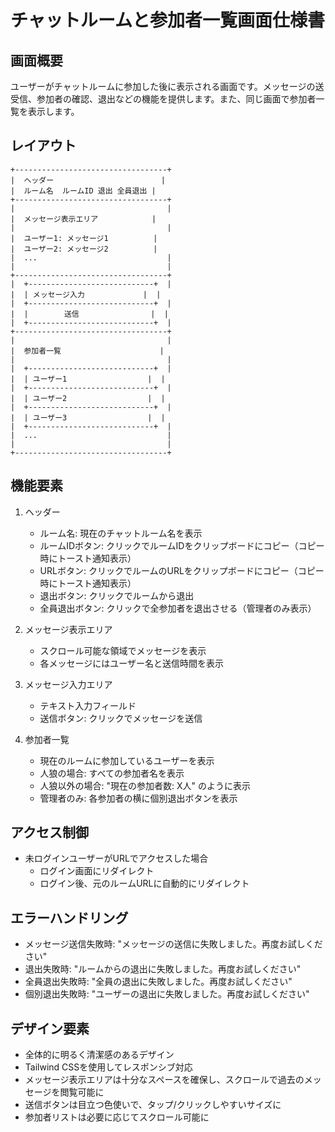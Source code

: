 # チャットルームと参加者一覧画面仕様書

## 画面概要
ユーザーがチャットルームに参加した後に表示される画面です。メッセージの送受信、参加者の確認、退出などの機能を提供します。また、同じ画面で参加者一覧を表示します。

## レイアウト
```
+----------------------------------+
|  ヘッダー                        |
|  ルーム名  ルームID 退出 全員退出 |
+----------------------------------+
|                                  |
|  メッセージ表示エリア            |
|                                  |
|  ユーザー1: メッセージ1          |
|  ユーザー2: メッセージ2          |
|  ...                             |
|                                  |
+----------------------------------+
|  +----------------------------+  |
|  | メッセージ入力             |  |
|  +----------------------------+  |
|  |        送信                |  |
|  +----------------------------+  |
+----------------------------------+
|                                  |
|  参加者一覧                      |
|                                  |
|  +----------------------------+  |
|  | ユーザー1                  |  |
|  +----------------------------+  |
|  | ユーザー2                  |  |
|  +----------------------------+  |
|  | ユーザー3                  |  |
|  +----------------------------+  |
|  ...                             |
|                                  |
+----------------------------------+
```

## 機能要素
1. ヘッダー
   - ルーム名: 現在のチャットルーム名を表示
   - ルームIDボタン: クリックでルームIDをクリップボードにコピー（コピー時にトースト通知表示）
   - URLボタン: クリックでルームのURLをクリップボードにコピー（コピー時にトースト通知表示）
   - 退出ボタン: クリックでルームから退出
   - 全員退出ボタン: クリックで全参加者を退出させる（管理者のみ表示）

2. メッセージ表示エリア
   - スクロール可能な領域でメッセージを表示
   - 各メッセージにはユーザー名と送信時間を表示

3. メッセージ入力エリア
   - テキスト入力フィールド
   - 送信ボタン: クリックでメッセージを送信

4. 参加者一覧
   - 現在のルームに参加しているユーザーを表示
   - 人狼の場合: すべての参加者名を表示
   - 人狼以外の場合: "現在の参加者数: X人" のように表示
   - 管理者のみ: 各参加者の横に個別退出ボタンを表示

## アクセス制御
- 未ログインユーザーがURLでアクセスした場合
  - ログイン画面にリダイレクト
  - ログイン後、元のルームURLに自動的にリダイレクト

## エラーハンドリング
- メッセージ送信失敗時: "メッセージの送信に失敗しました。再度お試しください"
- 退出失敗時: "ルームからの退出に失敗しました。再度お試しください"
- 全員退出失敗時: "全員の退出に失敗しました。再度お試しください"
- 個別退出失敗時: "ユーザーの退出に失敗しました。再度お試しください"

## デザイン要素
- 全体的に明るく清潔感のあるデザイン
- Tailwind CSSを使用してレスポンシブ対応
- メッセージ表示エリアは十分なスペースを確保し、スクロールで過去のメッセージを閲覧可能に
- 送信ボタンは目立つ色使いで、タップ/クリックしやすいサイズに
- 参加者リストは必要に応じてスクロール可能に
